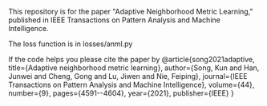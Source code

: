 
This repository is for the paper "Adaptive Neighborhood Metric Learning," published in IEEE Transactions on Pattern Analysis and Machine Intelligence.

The loss function is in losses/anml.py

If the code helps you please cite the paper by
@article{song2021adaptive,
  title={Adaptive neighborhood metric learning},
  author={Song, Kun and Han, Junwei and Cheng, Gong and Lu, Jiwen and Nie, Feiping},
  journal={IEEE Transactions on Pattern Analysis and Machine Intelligence},
  volume={44},
  number={9},
  pages={4591--4604},
  year={2021},
  publisher={IEEE}
}
